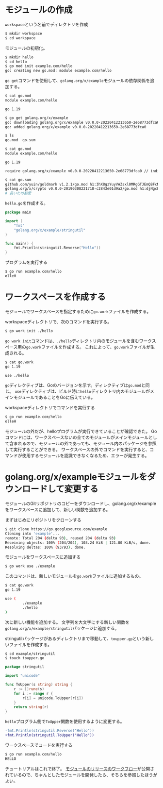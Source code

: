 # モジュールの作成
`workspace`という名前でディレクトリを作成

```bash
$ mkdir workspace
$ cd workspace
```

モジュールの初期化。
```bash
$ mkdir hello
$ cd hello
$ go mod init example.com/hello
go: creating new go.mod: module example.com/hello
```

`go get`コマンドを使用して、`golang.org/x/example`モジュールの依存関係を追加する。

```bash
$ cat go.mod
module example.com/hello

go 1.19

$ go get golang.org/x/example
go: downloading golang.org/x/example v0.0.0-20220412213650-2e68773dfca0
go: added golang.org/x/example v0.0.0-20220412213650-2e68773dfca0

$ ls
go.mod  go.sum

$ cat go.mod
module example.com/hello

go 1.19

require golang.org/x/example v0.0.0-20220412213650-2e68773dfca0 // indirect

$ cat go.sum
github.com/yuin/goldmark v1.2.1/go.mod h1:3hX8gzYuyVAZsxl0MRgGTJEmQBFcNTphYh9decYSb74=
golang.org/x/crypto v0.0.0-20190308221718-c2843e01d9a2/go.mod h1:djNgcEr1/C05ACkg1iLfiJU5Ep61QUkGW8qpdssI0+w=
# 長いため割愛
```

`hello.go`を作成する。

```go:hello.go
package main

import (
	"fmt"
	"golang.org/x/example/stringutil"
)

func main() {
	fmt.Println(stringutil.Reverse("Hello"))
}
```

プログラムを実行する

```bash
$ go run example.com/hello
olleH
```

# ワークスペースを作成する
モジュールでワークスペースを指定するために`go.work`ファイルを作成する。

workspaceディレクトリで、次のコマンドを実行する。

```bash
$ go work init ./hello
```

`go work init`コマンドは、`./hello`ディレクトリ内のモジュールを含むワークスペース用の`go.work`ファイルを作成する。
これによって、`go.work`ファイルが生成される。

```bash
$ cat go.work
go 1.19

use ./hello
```
`go`ディレクティブは、Goのバージョンを示す。ディレクティブは`go.mod`と同じ。
`use`ディレクティブは、ビルド時に`hello`ディレクトリ内のモジュールがメインモジュールであることをGoに伝えている。

workspaceディレクトリでコマンドを実行する

```bash
$ go run example.com/hello
olleH
```

モジュールの外だが、helloプログラムが実行できていることが確認できた。
Goコマンドには、ワークスぺースないの全てのモジュールがメインモジュールとして含まれるので、モジュールの外であっても、モジュール内のパッケージを参照して実行することができる。
ワークスペースの外でコマンドを実行すると、コマンドが使用するモジュールを認識できなくなるため、エラーが発生する。

# golang.org/x/exampleモジュールをダウンロードして変更する
モジュールのGitリポジトリのコピーをダウンロードし、golang.org/x/exampleをワークスペースに追加して、新しい関数を追加する。

まずはじめにリポジトリをクローンする

```bash
$ git clone https://go.googlesource.com/example
Cloning into 'example'...
remote: Total 204 (delta 93), reused 204 (delta 93)
Receiving objects: 100% (204/204), 103.24 KiB | 121.00 KiB/s, done.
Resolving deltas: 100% (93/93), done.
```

モジュールをワークスペースに追加する

```bash
$ go work use ./example
```

このコマンドは、新しいモジュールを`go.work`ファイルに追加するもの。

```bash
$ cat go.work
go 1.19

use (
        ./example
        ./hello
)
```

次に新しい機能を追加する。
文字列を大文字にする新しい関数を`golang.org/x/example/stringutil`パッケージに追加する。

stringutilパッケージがあるディレクトリまで移動して、`toupper.gp`という新しいファイルを作成する。

```bash
$ cd example/stringutil
$ touch toupper.go
```

```go:toupper.go
package stringutil

import "unicode"

func ToUpper(s string) string {
	r := []rune(s)
	for i := range r {
		r[i] = unicode.ToUpper(r[i])
	}
	return string(r)
}
```
`hello`プログラム側で`ToUpper`関数を使用するように変更する。

```diff go:hello.go
-fmt.Println(stringutil.Reverse("Hello"))
+fmt.Println(stringutil.ToUpper("Hello"))
```

ワークスペースでコードを実行する

```bash
$ go run example.com/hello
HELLO
```

チュートリアルはこれで終了。
[モジュールのリリースのワークフロー](https://go.dev/doc/modules/release-workflow)が公開されているので、ちゃんとしたモジュールを開発したら、そちらを参照したほうがよい。
